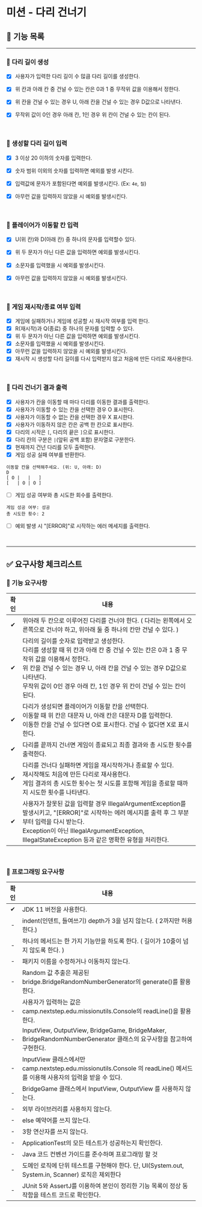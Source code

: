# 미션 - 다리 건너기

## 📃 **기능 목록**

----
### 🔲 **다리 길이 생성**
- [x] 사용자가 입력한 다리 길이 수 많큼 다리 길이를 생성한다.
- [x] 위 칸과 아래 칸 중 건널 수 있는 칸은 0과 1 중 무작위 값을 이용해서 정한다.
- [x] 위 칸을 건널 수 있는 경우 U, 아래 칸을 건널 수 있는 경우 D값으로 나타낸다.
- [x] 무작위 값이 0인 경우 아래 칸, 1인 경우 위 칸이 건널 수 있는 칸이 된다.

  <br>

### 🔲 **생성할 다리 길이 입력**
- [x] 3 이상 20 이하의 숫자를 입력한다.
- [x] 숫자 범위 이외의 숫자를 입력하면 예외를 발생 시킨다.
- [x] 입력값에 문자가 포함된다면 예외를 발생시킨다. (Ex: `4e`, `칠`)
- [x] 아무런 값을 입력하지 않았을 시 예외를 발생시킨다.

  <br>

### 🔲 **플레이어가 이동할 칸 입력**
- [x] U(위 칸)와 D(아래 칸) 중 하나의 문자를 입력할수 있다.
- [x] 위 두 문자가 아닌 다른 값을 입력하면 예외를 발생시킨다.
- [x] 소문자를 입력했을 시 예외를 발생시킨다.
- [x] 아무런 값을 입력하지 않았을 시 예외를 발생시킨다.

  <br>

### 🔲 **게임 재시작/종료 여부 입력**
- [x] 게임에 실패하거나 게임에 성공할 시 재시작 여부를 입력 한다.
- [x] R(재시작)과 Q(종료) 중 하나의 문자를 입력할 수 있다.
- [x] 위 두 문자가 아닌 다른 값을 입력하면 예외를 발생시킨다.
- [x] 소문자를 입력했을 시 예외를 발생시킨다.
- [x] 아무런 값을 입력하지 않았을 시 예외를 발생시킨다.
- [x] 재시작 시 생성할 다리 길이를 다시 입력받지 않고 처음에 만든 다리로 재사용한다.

<br>

### 🔲 **다리 건너기 결과 출력**
- [x] 사용자가 칸을 이동할 때 마다 다리를 이동한 결과를 출력한다.
- [x] 사용자가 이동할 수 있는 칸을 선택한 경우 O 표시한다.
- [x] 사용자가 이동할 수 없는 칸을 선택한 경우 X 표시한다.
- [x] 사용자가 이동하지 않은 칸은 공백 한 칸으로 표시한다.
- [x] 다리의 시작은 `[`, 다리의 끝은 `]`으로 표시한다.
- [x] 다리 칸의 구분은 `|`(앞뒤 공백 포함) 문자열로 구분한다.
- [x] 현재까지 건넌 다리를 모두 출력한다.
- [x] 게임 성공 실패 여부를 반환한다.
````
이동할 칸을 선택해주세요. (위: U, 아래: D)
D
[ O |   |   ]
[   | O | O ]
````
- [ ] 게임 성공 여부와 총 시도한 회수를 출력한다.
````
게임 성공 여부: 성공
총 시도한 횟수: 2
````
- [ ] 예외 발생 시 "[ERROR]"로 시작하는 에러 메세지를 출력한다.

  <br>

----
## ✅ **요구사항 체크리스트**
### 🚀 기능 요구사항
| 확인  | 내용                                                                                                                                                                                       |
|:---:|------------------------------------------------------------------------------------------------------------------------------------------------------------------------------------------|
|  ✔  | 위아래 두 칸으로 이루어진 다리를 건너야 한다. ( 다리는 왼쪽에서 오른쪽으로 건너야 하고, 위아래 둘 중 하나의 칸만 건널 수 있다. )                                                                                                            |
|  ✔  | 다리의 길이를 숫자로 입력받고 생성한다.<br>다리를 생성할 때 위 칸과 아래 칸 중 건널 수 있는 칸은 0과 1 중 무작위 값을 이용해서 정한다.<br>위 칸을 건널 수 있는 경우 U, 아래 칸을 건널 수 있는 경우 D값으로 나타낸다.<br>무작위 값이 0인 경우 아래 칸, 1인 경우 위 칸이 건널 수 있는 칸이 된다.     |
|  ✔  | 다리가 생성되면 플레이어가 이동할 칸을 선택한다.<br>이동할 때 위 칸은 대문자 U, 아래 칸은 대문자 D를 입력한다.<br>이동한 칸을 건널 수 있다면 O로 표시한다. 건널 수 없다면 X로 표시한다.                                                                        |
|  ✔  | 다리를 끝까지 건너면 게임이 종료되고 최종 결과와 총 시도한 횟수를 출력한다.                                                                                                                                              |
|  ✔  | 다리를 건너다 실패하면 게임을 재시작하거나 종료할 수 있다.<br>재시작해도 처음에 만든 다리로 재사용한다.<br>게임 결과의 총 시도한 횟수는 첫 시도를 포함해 게임을 종료할 때까지 시도한 횟수를 나타낸다.                                                                     |
|  ✔  | 사용자가 잘못된 값을 입력할 경우 IllegalArgumentException를 발생시키고, "[ERROR]"로 시작하는 에러 메시지를 출력 후 그 부분부터 입력을 다시 받는다.<br>Exception이 아닌 IllegalArgumentException, IllegalStateException 등과 같은 명확한 유형을 처리한다. |

<br>

### 🎯 프로그래밍 요구사항
| 확인  | 내용                                                                                                |
|:---:|---------------------------------------------------------------------------------------------------|
|  ✔  | JDK 11 버전을 사용한다.                                                                                  |
|  -  | indent(인덴트, 들여쓰기) depth가 3을 넘지 않는다. ( 2까지만 허용한다.)                                                 |
|  -  | 하나의 메서드는 한 가지 기능만을 하도록 한다. ( 길이가 10줄이 넘지 않도록 한다. )                                                |
|  -  | 패키지 이름을 수정하거나 이동하지 않는다.                                                                           |
|  -  | Random 값 추출은 제공된 bridge.BridgeRandomNumberGenerator의 generate()를 활용한다.                            |
|  -  | 사용자가 입력하는 값은 camp.nextstep.edu.missionutils.Console의 readLine()을 활용한다.                            |
|  -  | InputView, OutputView, BridgeGame, BridgeMaker, BridgeRandomNumberGenerator 클래스의 요구사항을 참고하여 구현한다. |
|  -  | InputView 클래스에서만 camp.nextstep.edu.missionutils.Console 의 readLine() 메서드를 이용해 사용자의 입력을 받을 수 있다.                                     |
|  -  | BridgeGame 클래스에서 InputView, OutputView 를 사용하지 않는다.                                                                          |
|  -  | 외부 라이브러리를 사용하지 않는다.                                                                               |
|  -  | else 예약어를 쓰지 않는다.                                                                                 |
|  -  | 3항 연산자를 쓰지 않는다.                                                                                   |
|  -  | ApplicationTest의 모든 테스트가 성공하는지 확인한다.                                                              |
|  -  | Java 코드 컨벤션 가이드를 준수하며 프로그래밍 할 것                                                                   |
|  -  | 도메인 로직에 단위 테스트를 구현해야 한다. 단, UI(System.out, System.in, Scanner) 로직은 제외한다                           |
|  -  | JUnit 5와 AssertJ를 이용하여 본인이 정리한 기능 목록이 정상 동작함을 테스트 코드로 확인한다.                                       |



